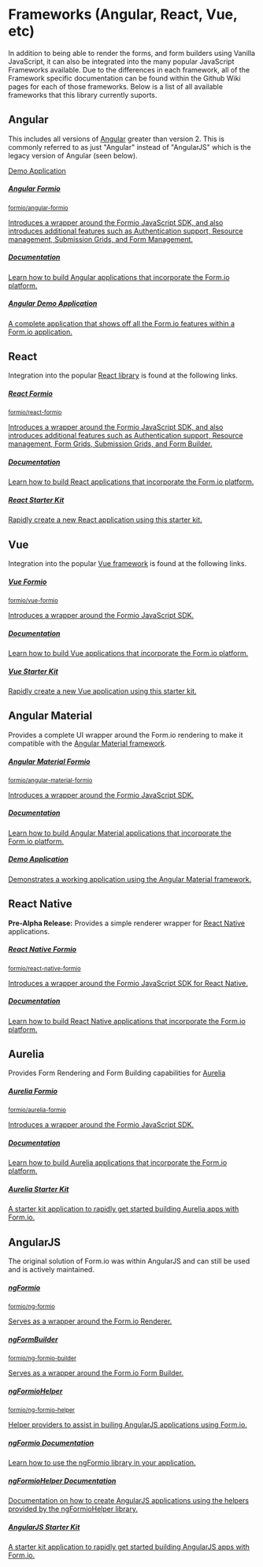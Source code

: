 # Frameworks (Angular, React, Vue, etc)
In addition to being able to render the forms, and form builders using Vanilla JavaScript, it can also be integrated into
the many popular JavaScript Frameworks available. Due to the differences in each framework, all of the Framework specific
documentation can be found within the Github Wiki pages for each of those frameworks. Below is a list of all available frameworks
that this library currently suports.

## Angular
This includes all versions of [Angular](https://angular.io) greater than version 2. This is commonly referred to as just "Angular" instead of
"AngularJS" which is the legacy version of Angular (seen below).

[Demo Application](https://formio.github.io/angular-demo/#/)

<div class="list-group">
  <a href="https://github.com/formio/angular-formio" class="list-group-item list-group-item-action">
    <div class="d-flex w-100 justify-content-between">
      <h5 class="mb-1">Angular Formio</h5>
      <small>formio/angular-formio</small>
    </div>
    <p class="mb-1">Introduces a wrapper around the Formio JavaScript SDK, and also introduces additional features such as Authentication support, Resource management, Submission Grids, and Form Management.</p>
  </a>
  <a href="https://github.com/formio/angular-formio/wiki" class="list-group-item list-group-item-action">
    <div class="d-flex w-100 justify-content-between">
      <h5 class="mb-1">Documentation</h5>
    </div>
    <p class="mb-1">Learn how to build Angular applications that incorporate the Form.io platform.</p>
  </a>
  <a href="https://github.com/formio/angular-demo" class="list-group-item list-group-item-action">
    <div class="d-flex w-100 justify-content-between">
      <h5 class="mb-1">Angular Demo Application</h5>
    </div>
    <p class="mb-1">A complete application that shows off all the Form.io features within a Form.io application.</p>
  </a>
</div>

## React
Integration into the popular [React library](https://reactjs.org/) is found at the following links.

<div class="list-group">
  <a href="https://github.com/formio/react-formio" class="list-group-item list-group-item-action">
    <div class="d-flex w-100 justify-content-between">
      <h5 class="mb-1">React Formio</h5>
      <small>formio/react-formio</small>
    </div>
    <p class="mb-1">Introduces a wrapper around the Formio JavaScript SDK, and also introduces additional features such as Authentication support, Resource management, Form Grids, Submission Grids, and Form Builder.</p>
  </a>
  <a href="https://github.com/formio/react-formio/blob/master/README.md" class="list-group-item list-group-item-action">
    <div class="d-flex w-100 justify-content-between">
      <h5 class="mb-1">Documentation</h5>
    </div>
    <p class="mb-1">Learn how to build React applications that incorporate the Form.io platform.</p>
  </a>
  <a href="https://github.com/formio/react-app-starterkit" class="list-group-item list-group-item-action">
    <div class="d-flex w-100 justify-content-between">
      <h5 class="mb-1">React Starter Kit</h5>
    </div>
    <p class="mb-1">Rapidly create a new React application using this starter kit.</p>
  </a>
</div>

## Vue
Integration into the popular [Vue framework](https://vuejs.org/) is found at the following links.

<div class="list-group">
  <a href="https://github.com/formio/vue-formio" class="list-group-item list-group-item-action">
    <div class="d-flex w-100 justify-content-between">
      <h5 class="mb-1">Vue Formio</h5>
      <small>formio/vue-formio</small>
    </div>
    <p class="mb-1">Introduces a wrapper around the Formio JavaScript SDK.</p>
  </a>
  <a href="https://github.com/formio/vue-formio/blob/master/README.md" class="list-group-item list-group-item-action">
    <div class="d-flex w-100 justify-content-between">
      <h5 class="mb-1">Documentation</h5>
    </div>
    <p class="mb-1">Learn how to build Vue applications that incorporate the Form.io platform.</p>
  </a>
  <a href="https://github.com/formio/vue-app-starterkit" class="list-group-item list-group-item-action">
    <div class="d-flex w-100 justify-content-between">
      <h5 class="mb-1">Vue Starter Kit</h5>
    </div>
    <p class="mb-1">Rapidly create a new Vue application using this starter kit.</p>
  </a>
</div>

## Angular Material
Provides a complete UI wrapper around the Form.io rendering to make it compatible with the [Angular Material framework](https://material.angular.io/).

<div class="list-group">
  <a href="https://github.com/formio/angular-material-formio" class="list-group-item list-group-item-action">
    <div class="d-flex w-100 justify-content-between">
      <h5 class="mb-1">Angular Material Formio</h5>
      <small>formio/angular-material-formio</small>
    </div>
    <p class="mb-1">Introduces a wrapper around the Formio JavaScript SDK.</p>
  </a>
  <a href="https://github.com/formio/angular-material-formio/blob/master/README.md" class="list-group-item list-group-item-action">
    <div class="d-flex w-100 justify-content-between">
      <h5 class="mb-1">Documentation</h5>
    </div>
    <p class="mb-1">Learn how to build Angular Material applications that incorporate the Form.io platform.</p>
  </a>
  <a href="https://github.com/formio/angular-material-formio/tree/master/demo" class="list-group-item list-group-item-action">
    <div class="d-flex w-100 justify-content-between">
      <h5 class="mb-1">Demo Application</h5>
    </div>
    <p class="mb-1">Demonstrates a working application using the Angular Material framework.</p>
  </a>
</div>

## React Native
<strong>Pre-Alpha Release:</strong> Provides a simple renderer wrapper for [React Native](https://reactnative.dev/) applications.

<div class="list-group">
  <a href="https://github.com/formio/react-native-formio" class="list-group-item list-group-item-action">
    <div class="d-flex w-100 justify-content-between">
      <h5 class="mb-1">React Native Formio</h5>
      <small>formio/react-native-formio</small>
    </div>
    <p class="mb-1">Introduces a wrapper around the Formio JavaScript SDK for React Native.</p>
  </a>
  <a href="https://github.com/formio/react-native-formio/blob/master/README.md" class="list-group-item list-group-item-action">
    <div class="d-flex w-100 justify-content-between">
      <h5 class="mb-1">Documentation</h5>
    </div>
    <p class="mb-1">Learn how to build React Native applications that incorporate the Form.io platform.</p>
  </a>
</div>

## Aurelia
Provides Form Rendering and Form Building capabilities for [Aurelia](https://aurelia.io/)

<div class="list-group">
  <a href="https://github.com/formio/aurelia-formio" class="list-group-item list-group-item-action">
    <div class="d-flex w-100 justify-content-between">
      <h5 class="mb-1">Aurelia Formio</h5>
      <small>formio/aurelia-formio</small>
    </div>
    <p class="mb-1">Introduces a wrapper around the Formio JavaScript SDK.</p>
  </a>
  <a href="https://github.com/formio/aurelia-formio/blob/master/README.md" class="list-group-item list-group-item-action">
    <div class="d-flex w-100 justify-content-between">
      <h5 class="mb-1">Documentation</h5>
    </div>
    <p class="mb-1">Learn how to build Aurelia applications that incorporate the Form.io platform.</p>
  </a>
  <a href="https://github.com/formio/aurelia-app-starterkit" class="list-group-item list-group-item-action">
    <div class="d-flex w-100 justify-content-between">
      <h5 class="mb-1">Aurelia Starter Kit</h5>
    </div>
    <p class="mb-1">A starter kit application to rapidly get started building Aurelia apps with Form.io.</p>
  </a>
</div>

## AngularJS
The original solution of Form.io was within AngularJS and can still be used and is actively maintained.

<div class="list-group">
  <a href="https://github.com/formio/ngFormio" class="list-group-item list-group-item-action">
    <div class="d-flex w-100 justify-content-between">
      <h5 class="mb-1">ngFormio</h5>
      <small>formio/ng-formio</small>
    </div>
    <p class="mb-1">Serves as a wrapper around the Form.io Renderer.</p>
  </a>
    <a href="https://github.com/formio/ngFormBuilder" class="list-group-item list-group-item-action">
      <div class="d-flex w-100 justify-content-between">
        <h5 class="mb-1">ngFormBuilder</h5>
        <small>formio/ng-formio-builder</small>
      </div>
      <p class="mb-1">Serves as a wrapper around the Form.io Form Builder.</p>
    </a>
    <a href="https://github.com/formio/ngFormioHelper" class="list-group-item list-group-item-action">
      <div class="d-flex w-100 justify-content-between">
        <h5 class="mb-1">ngFormioHelper</h5>
        <small>formio/ng-formio-helper</small>
      </div>
      <p class="mb-1">Helper providers to assist in builing AngularJS applications using Form.io.</p>
    </a>
  <a href="https://github.com/formio/ngFormio/wiki" class="list-group-item list-group-item-action">
    <div class="d-flex w-100 justify-content-between">
      <h5 class="mb-1">ngFormio Documentation</h5>
    </div>
    <p class="mb-1">Learn how to use the ngFormio library in your application.</p>
  </a>
  <a href="https://github.com/formio/ngFormioHelper/wiki" class="list-group-item list-group-item-action">
    <div class="d-flex w-100 justify-content-between">
      <h5 class="mb-1">ngFormioHelper Documentation</h5>
    </div>
    <p class="mb-1">Documentation on how to create AngularJS applications using the helpers provided by the ngFormioHelper library.</p>
  </a>
  <a href="https://github.com/formio/ng-app-starterkit" class="list-group-item list-group-item-action">
    <div class="d-flex w-100 justify-content-between">
      <h5 class="mb-1">AngularJS Starter Kit</h5>
    </div>
    <p class="mb-1">A starter kit application to rapidly get started building AngularJS apps with Form.io.</p>
  </a>
</div>
